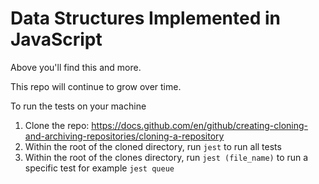 # Data Structures Implemented in JavaScript

Above you'll find this and more.

This repo will continue to grow over time.

To run the tests on your machine

1. Clone the repo: https://docs.github.com/en/github/creating-cloning-and-archiving-repositories/cloning-a-repository
2. Within the root of the cloned directory, run `jest` to run all tests
3. Within the root of the clones directory, run `jest (file_name)` to run a specific test for example `jest queue`


